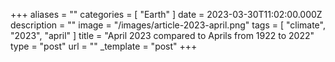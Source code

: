+++
aliases = ""
categories = [ "Earth" ]
date = 2023-03-30T11:02:00.000Z
description = ""
image = "/images/article-2023-april.png"
tags = [ "climate", "2023", "april" ]
title = "April 2023 compared to Aprils from 1922 to 2022"
type = "post"
url = ""
_template = "post"
+++

